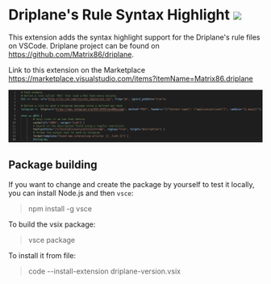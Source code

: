 # Driplane's Rule Syntax Highlight [![](http://vsmarketplacebadge.apphb.com/version/Matrix86.driplane.svg)](hhttps://marketplace.visualstudio.com/items?itemName=Matrix86.driplane)


This extension adds the syntax highlight support for the Driplane's rule files on VSCode. 
Driplane project can be found on https://github.com/Matrix86/driplane.

Link to this extension on the Marketplace https://marketplace.visualstudio.com/items?itemName=Matrix86.driplane

<p align="center">
  <img src="screen.png"/>
</p>

## Package building

If you want to change and create the package by yourself to test it locally, you can install Node.js and then `vsce`:

> npm install -g vsce

To build the vsix package:

> vsce package

To install it from file:
> code --install-extension driplane-version.vsix
